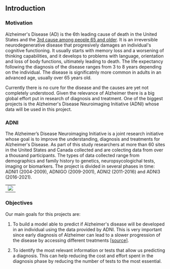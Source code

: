 
## Introduction

### Motivation
Alzheimer's Disease (AD) is the 6th leading cause of death in the United States and the [3rd cause among people 65 and older](https://www.nia.nih.gov/news/number-alzheimers-deaths-found-be-underreported). It is an irreversible neurodegenerative disease that progresively damages an individual's cognitive functioning. It usually starts with memory loss and a worsening of thinking capabilities, and it develops to problems with language, orientation and loss of body functions, ultimately leading to death. The life expectancy following the diagnosis of the disease ranges from 3 to 8 years depending on the individual. The disease is significatnly more common in adults in an advanced age, usually over 65 years old.

Currently there is no cure for the disease and the causes are yet not completely understood. Given the relevance of Alzheimer there is a big global effort put in research of diagnosis and treatment. One of the biggest projects is the Alzheimer's Disease Neuroimaging Initiative (ADNI) whose data will be used in this project.

### ADNI

The Alzheimer’s Disease Neuroimaging Initiative is a joint research initiative whose goal is to improve the understanding, diagnosis and treatments for Alzheimer's Disease. As part of this study researchers at more than 60 sites in the United States and Canada collected and are colecting data from over a thousand participants. The types of data collected range from demographics and family history to genetics, neuropsycologichal tests, imaging or biomarkers. The project is divided in several phases in time: ADNI1 (2004-2009), ADNIGO (2009-2001), ADNI2 (2011-2016) and ADNI3 (2016-2021).

<table>
  <tr></tr>
  <tr>
    <td>
      <img src="http://drive.google.com/uc?export=view&id=1d3P68jeOS29j2MtfXFB1mGyUh-PZ6aj8">
    </td>
  </tr>
</table>

### Objectives

Our main goals for this projects are:

1) To build a model able to predict if Alzheimer's disease will be developed in an individual using the data provided by ADNI. This is very important since early diagnosis of Alzheimer can lead to a slower progression of the disease by accessing different treatments [[source]](https://www.alz.org/alzheimers-dementia/diagnosis/why-get-checked).

2) To identify the most relevant information or tests that allow us predicting a diagnosis. This can help reducing the cost and effort spent in the diagnosis phase by reducing the number of tests to the most essential.

